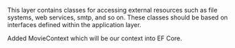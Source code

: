 This layer contains classes for accessing external resources such as file systems, web services, smtp, and so on. These classes should be based on interfaces defined within the application layer.

Added MovieContext which will be our context into EF Core.